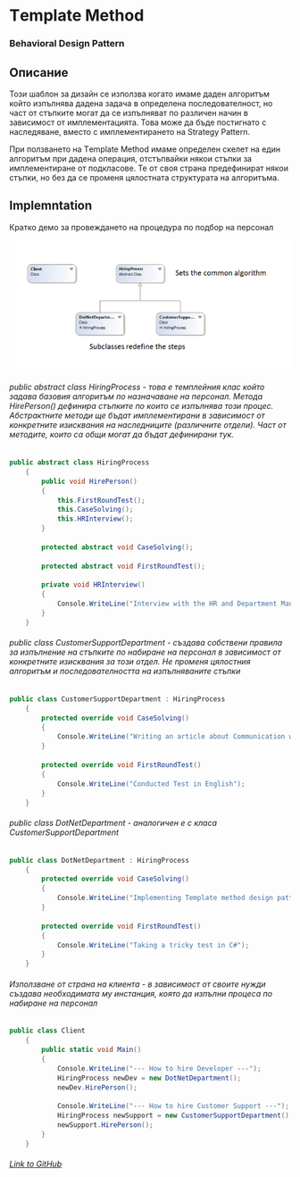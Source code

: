 # Тemplate Method
### Behavioral Design Pattern

## Описание
Този шаблон за дизайн се използва когато имаме даден алгоритъм който изпълнява дадена задача в определена последователност, но част от стъпките могат да се изпълняват по различен начин в зависимост от имплементацията. Това може да бъде постигнато с наследяване, вместо с имплементирането на Strategy Pattern.

При ползването на Тemplate Method имаме определен скелет на един алгоритъм при дадена операция, отстъпвайки някои стъпки за имплементиране от подкласове. Те от своя страна предефинират някои стъпки, но без да се променя цялостната структурата на алгоритъма.

## Implemntation
Кратко демо за провеждането на процедура по подбор на персонал

![alt text](diagrams/templateMethod.png)

###### public abstract class HiringProcess - това е темплейния клас който задава базовия алгоритъм по назначаване на персонал. Метода HirePerson() дефинира стъпките по които се изпълнява този процес. Абстрактните методи ще бъдат имплементирани в зависимост от конкретните изисквания на наследниците (различните отдели). Част от методите, които са общи могат да бъдат дефинирани тук. 
~~~c#
public abstract class HiringProcess
    {
        public void HirePerson()
        {
            this.FirstRoundTest();
            this.CaseSolving();
            this.HRInterview();
        }

        protected abstract void CaseSolving();

        protected abstract void FirstRoundTest();

        private void HRInterview()
        {
            Console.WriteLine("Interview with the HR and Department Managers");
        }
    }
~~~

###### public class CustomerSupportDepartment - създава собствени правила за изпълнение на стъпките по набиране на персонал в зависимост от конкретните изисквания за този отдел. Не променя цялостния алгоритъм и последователността на изпълняваните стъпки
~~~c#
public class CustomerSupportDepartment : HiringProcess
    {
        protected override void CaseSolving()
        {
            Console.WriteLine("Writing an article about Communication with difficult clients");
        }

        protected override void FirstRoundTest()
        {
            Console.WriteLine("Conducted Test in English");
        }
    }
~~~

###### public class DotNetDepartment - аналогичен е с класа CustomerSupportDepartment 
~~~c#
public class DotNetDepartment : HiringProcess
    {
        protected override void CaseSolving()
        {
            Console.WriteLine("Implementing Template method design pattern");
        }

        protected override void FirstRoundTest()
        {
            Console.WriteLine("Taking a tricky test in C#");
        }
    }
~~~

###### Използване от страна на клиента - в зависимост от своите нужди създава необходимата му инстанция, която да изпълни процеса по набиране на персонал
~~~c#
public class Client
    {
        public static void Main()
        {
            Console.WriteLine("--- How to hire Developer ---");
            HiringProcess newDev = new DotNetDepartment();
            newDev.HirePerson();

            Console.WriteLine("--- How to hire Customer Support ---");
            HiringProcess newSupport = new CustomerSupportDepartment();
            newSupport.HirePerson();
        }
    }
~~~

###### [Link to GitHub]() 
